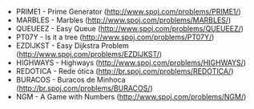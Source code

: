 - PRIME1 - Prime Generator (http://www.spoj.com/problems/PRIME1/)
- MARBLES - Marbles (http://www.spoj.com/problems/MARBLES/)
- QUEUEEZ - Easy Queue (http://www.spoj.com/problems/QUEUEEZ/)
- PT07Y - Is it a tree (http://www.spoj.com/problems/PT07Y/)
- EZDIJKST - Easy Dijkstra Problem (http://www.spoj.com/problems/EZDIJKST/)
- HIGHWAYS - Highways (http://www.spoj.com/problems/HIGHWAYS/)
- REDOTICA - Rede ótica (http://br.spoj.com/problems/REDOTICA/)
- BURACOS - Buracos de Minhoca (http://br.spoj.com/problems/BURACOS/)
- NGM - A Game with Numbers (http://www.spoj.com/problems/NGM/)

